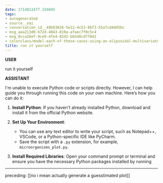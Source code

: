 ```yaml
---
date: 1714812477.154045
tags:
- autogenerated
- source__oai
- conversation_id__49b83826-5e12-4c53-8bf3-55a7cd4dd5bc
- msg_aaa213d0-672d-4043-819a-afaec7f0c5c4
- msg_0cca26ef-9ce9-4fe4-82d2-bb5d8cd77042
- colorclass/model-each-of-these-cases-using-an-elipsoidal-multivariate-normal-and-generate-a-plot-that-visualizes-these-distributions
title: run it yourself
---
```


**USER**

run it yourself


**ASSISTANT**

I'm unable to execute Python code or scripts directly. However, I can help guide you through running this code on your own machine. Here’s how you can do it:

1. **Install Python**: If you haven't already installed Python, download and install it from the official Python website.

2. **Set Up Your Environment**:
   - You can use any text editor to write your script, such as Notepad++, VSCode, or a Python-specific IDE like PyCharm.
   - Save the script with a `.py` extension, for example, `microorganisms_plot.py`.

3. **Install Required Libraries**: Open your command prompt or terminal and ensure you have the necessary Python packages installed by running


---

preceding: [[no i mean actually generate a guesstimated plot]]